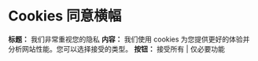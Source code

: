 # Cookies 同意横幅
**标题：** 我们非常重视您的隐私
**内容：** 我们使用 cookies 为您提供更好的体验并分析网站性能。您可以选择接受的类型。
**按钮：** 接受所有 | 仅必要功能
